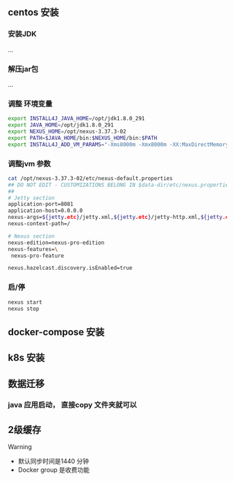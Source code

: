 

## centos 安装


### 安装JDK
...

### 解压jar包

...

### 调整 环境变量

```bash
export INSTALL4J_JAVA_HOME=/opt/jdk1.8.0_291
export JAVA_HOME=/opt/jdk1.8.0_291
export NEXUS_HOME=/opt/nexus-3.37.3-02
export PATH=$JAVA_HOME/bin:$NEXUS_HOME/bin:$PATH
export INSTALL4J_ADD_VM_PARAMS="-Xms8000m -Xmx8000m -XX:MaxDirectMemorySize=2g -Djava.util.prefs.userRoot=/nexus-data/javaprefs"
```

### 调整jvm 参数
```bash
cat /opt/nexus-3.37.3-02/etc/nexus-default.properties
## DO NOT EDIT - CUSTOMIZATIONS BELONG IN $data-dir/etc/nexus.properties
##
# Jetty section
application-port=8081
application-host=0.0.0.0
nexus-args=${jetty.etc}/jetty.xml,${jetty.etc}/jetty-http.xml,${jetty.etc}/jetty-requestlog.xml
nexus-context-path=/

# Nexus section
nexus-edition=nexus-pro-edition
nexus-features=\
 nexus-pro-feature

nexus.hazelcast.discovery.isEnabled=true

```

### 启/停

```bash
nexus start 
nexus stop

```


## docker-compose 安装


## k8s 安装


## 数据迁移

### java 应用启动， 直接copy 文件夹就可以


## 2级缓存


> [!WARNING]
> - 默认同步时间是1440 分钟
> - Docker group 是收费功能



